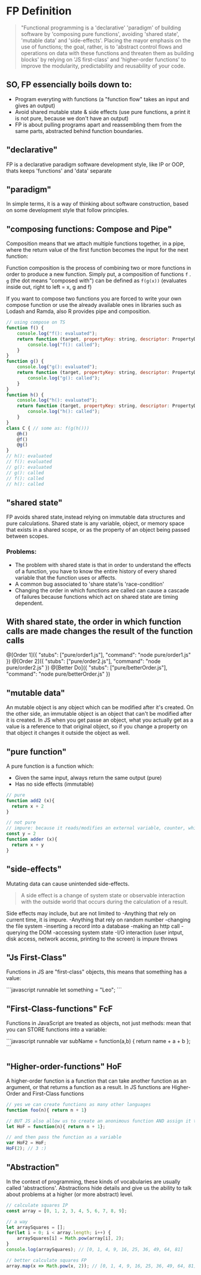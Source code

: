 # FP Definition

> "Functional programming is a 'declarative' 'paradigm' of building software by 'composing pure functions', avoiding 'shared state', 'mutable data' and 'side-effects'. Placing the mayor emphasis on the use of functions; the goal, rather, is to 'abstract control flows and operations on data with these  functions and threaten them as building blocks' by relying on 'JS first-class'  and 'higher-order functions' to improve the modularity, predictability and reusability of your code.

## SO, FP essencially boils down to:
- Program everyting with functions (a "function flow" takes an input and gives an output)
- Avoid shared mutable state & side effects (use pure functions, a print it is not pure, because we don't have an output)
- FP is about pulling programs apart and reassembling them from the same parts, abstracted behind function boundaries.


## "declarative"
<p>FP is a declarative paradigm software development style, like IP or OOP, thats keeps 'functions' and 'data' separate
</p>

## "paradigm"
<p>In simple terms, it is a way of thinking about software construction, based on some development style that follow principles.
</p>


## "composing functions: Compose and Pipe"
<p>
Composition means that we attach multiple functions together, in a pipe, where the return value
of the first function becomes the input for the next function:

Function composition is the process of combining two or more functions in order to produce a new function.
Simply put, a composition of functions `f` . `g` (the dot means "composed with") can be defined as `f(g(x))`
(evaluates inside out, right to left = x, g and f) 

If you want to compose two functions you are forced to write your own compose function or use the already 
available ones in libraries such as Lodash and Ramda, also R provides pipe and composition.
</p>

```javascript
// using compose on TS
function f() {
    console.log("f(): evaluated");
    return function (target, propertyKey: string, descriptor: PropertyDescriptor) {
        console.log("f(): called");
    }
}
function g() {
    console.log("g(): evaluated");
    return function (target, propertyKey: string, descriptor: PropertyDescriptor) {
        console.log("g(): called");
    }
}
function h() { 
    console.log("h(): evaluated");
    return function (target, propertyKey: string, descriptor: PropertyDescriptor) {
        console.log("h(): called");
    }
}
class C { // some as: f(g(h()))
    @h()
    @f()
    @g()
}
// h(): evaluated
// f(): evaluated
// g(): evaluated
// g(): called
// f(): called
// h(): called
```

## "shared state" 

<p>
FP avoids shared state, instead relying on immutable data structures and pure calculations.
Shared state is any variable, object, or memory space that exists in a shared scope, or as the property of an object being passed between scopes. 
</p>

### Problems:
- The problem with shared state is that in order to understand the effects of a function,
 you have to know the entire history of every shared variable that the function uses or affects.
- A common bug associated to 'share state'is 'race-condition'
- Changing the order in which functions are called can cause a cascade of failures
 because functions which act on shared state are timing dependent.

## With shared state, the order in which function calls are made changes the result of the function calls
@[Order 1]({ "stubs": ["pure/order1.js"], "command": "node pure/order1.js" })
@[Order 2]({ "stubs": ["pure/order2.js"], "command": "node pure/order2.js" })
@[Better Do]({ "stubs": ["pure/betterOrder.js"], "command": "node pure/betterOrder.js" })

## "mutable data" 
<p>An mutable object is any object which can be modified after it's created.
On the other side, an immutable object is an object that can't be modified after it is created. 
In JS when you get passe an object, what you actually get as a value is a reference to that original object,
so if you change a property on that object it changes it outside the object as well.
</p>

## "pure function" 
A pure function is a function which:
- Given the same input, always return the same output (pure)
- Has no side effects (immutable)


```javascript runnable
// pure
function add2 (x){
  return x + 2
}
```
```javascript runnable
// not pure
// impure: because it reads/modifies an external variable, counter, which isn’t local to the function’s scope.
const y = 2
function adder (x){
  return x + y
}
```

## "side-effects" 

Mutating data can cause unintended side-effects.

> A side effect is a change of system state 
or observable interaction with the outside world that occurs during the calculation of a result.

Side effects may include, but are not limited to
-Anything that rely on current time, it is impure.
-Anything that rely on random number
-changing the file system
-inserting a record into a database
-making an http call
-querying the DOM
-accessing system state
-I/O interaction (user intput, disk access, network access, printing to the screen) is impure throws


## "Js First-Class" 
<p>Functions in JS are "first-class" objects, this means that something has a value:</p>
```javascript runnable
let something = "Leo";
```


## "First-Class-functions" FcF 
<p>Functions in JavaScript are treated as objects, not just methods: mean that you can STORE functions into a variable:</p>
```javascript runnable
var subName = function(a,b) { return name + a + b }; 
```

## "Higher-order-functions" HoF
<p>A higher-order function is a function that can take another function as an argument, 
or that returns a function as a result. In JS functions are Higher-Order and First-Class functions</p>

```javascript runnable
// yes we can create functions as many other languages
function foo(n){ return n + 1}

// BUT JS also allow us to create an anonimous function AND assign it to a variable
let HoF = function(n){ return n + 1};

// and then pass the function as a variable
var HoF2 = HoF;
HoF(2); // 3 :)
```

## "Abstraction"
<p>
In the context of programming, these kinds of vocabularies are usually
called 'abstractions'. Abstractions hide details and give us the ability to
talk about problems at a higher (or more abstract) level.</p>

```javascript  runnable
// calculate squares IP
const array = [0, 1, 2, 3, 4, 5, 6, 7, 8, 9];

// a way
let arraySquares = [];
for(let i = 0; i < array.length; i++) {
    arraySquares[i] = Math.pow(array[i], 2);
}
console.log(arraySquares); // [0, 1, 4, 9, 16, 25, 36, 49, 64, 81]

// better calculate squares FP
array.map(x => Math.pow(x, 2)); // [0, 1, 4, 9, 16, 25, 36, 49, 64, 81]
```




